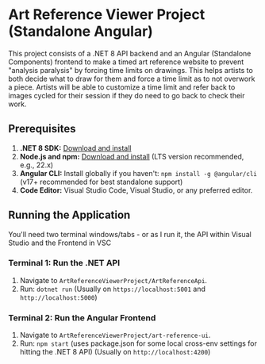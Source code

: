 # Art Reference Viewer Project (Standalone Angular)

This project consists of a .NET 8 API backend and an Angular (Standalone Components) frontend to make a timed art reference website to prevent "analysis paralysis" by forcing time limits on drawings. This helps artists to both decide what to draw for them and force a time limit as to not overwork a piece. Artists will be able to customize a time limit and refer back to images cycled for their session if they do need to go back to check their work.

## Prerequisites

1.  **.NET 8 SDK:** [Download and install](https://dotnet.microsoft.com/download/dotnet/8.0)
2.  **Node.js and npm:** [Download and install](https://nodejs.org/) (LTS version recommended, e.g., 22.x)
3.  **Angular CLI:** Install globally if you haven't: `npm install -g @angular/cli` (v17+ recommended for best standalone support)
4.  **Code Editor:** Visual Studio Code, Visual Studio, or any preferred editor.

## Running the Application

You'll need two terminal windows/tabs - or as I run it, the API within Visual Studio and the Frontend in VSC

### Terminal 1: Run the .NET API

1.  Navigate to `ArtReferenceViewerProject/ArtReferenceApi`.
2.  Run: `dotnet run`
    (Usually on `https://localhost:5001` and `http://localhost:5000`)

### Terminal 2: Run the Angular Frontend

1.  Navigate to `ArtReferenceViewerProject/art-reference-ui`.
2.  Run: `npm start` (uses package.json for some local cross-env settings for hitting the .NET 8 API)
    (Usually on `http://localhost:4200`)
